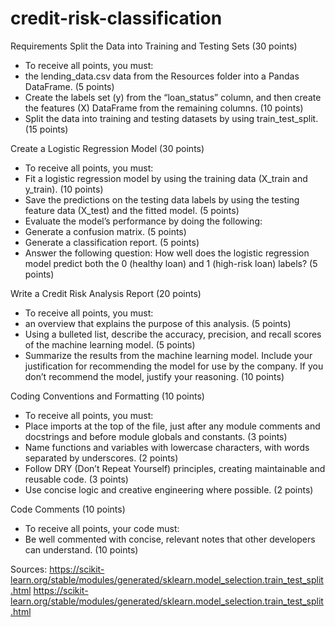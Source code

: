 # credit-risk-classification

Requirements
Split the Data into Training and Testing Sets (30 points)
- To receive all points, you must:
-   the lending_data.csv data from the Resources folder into a Pandas DataFrame. (5 points)
-   Create the labels set (y) from the “loan_status” column, and then create the features (X) DataFrame from the remaining columns. (10 points)
-   Split the data into training and testing datasets by using train_test_split. (15 points)

Create a Logistic Regression Model (30 points)
- To receive all points, you must:
-   Fit a logistic regression model by using the training data (X_train and y_train). (10 points)
-   Save the predictions on the testing data labels by using the testing feature data (X_test) and the fitted model. (5 points)
-   Evaluate the model’s performance by doing the following:
-   Generate a confusion matrix. (5 points)
-   Generate a classification report. (5 points)
-   Answer the following question: How well does the logistic regression model predict both the 0 (healthy loan) and 1 (high-risk loan) labels? (5 points)


Write a Credit Risk Analysis Report (20 points)
- To receive all points, you must:
-  an overview that explains the purpose of this analysis. (5 points)
-  Using a bulleted list, describe the accuracy, precision, and recall scores of the machine learning model. (5 points)
-  Summarize the results from the machine learning model. Include your justification for recommending the model for use by the company. If you don’t recommend the model, justify your reasoning. (10 points)

Coding Conventions and Formatting (10 points)
- To receive all points, you must:
-   Place imports at the top of the file, just after any module comments and docstrings and before module globals and constants. (3 points)
-   Name functions and variables with lowercase characters, with words separated by underscores. (2 points)
-   Follow DRY (Don’t Repeat Yourself) principles, creating maintainable and reusable code. (3 points)
-   Use concise logic and creative engineering where possible. (2 points)
  
Code Comments (10 points)
- To receive all points, your code must:
-   Be well commented with concise, relevant notes that other developers can understand. (10 points)

Sources:
https://scikit-learn.org/stable/modules/generated/sklearn.model_selection.train_test_split.html
https://scikit-learn.org/stable/modules/generated/sklearn.model_selection.train_test_split.html

